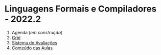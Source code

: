 # Linguagens Formais e Compiladores - 2022.2

1. Agenda (*em construção*)
2. [Grid](compiladores/Grid_Compiladores.md)
3. [Sistema de Avaliações](/./avaliacoes.md)
4. [Conteúdo das Aulas](compiladores_aulas.md)
